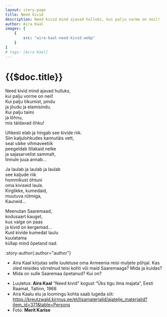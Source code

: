 ```yaml
---
layout: story-page
title: Need kivid
description: Need kivid mind ajavad hulluks, kui palju vorme on neil!
author: Aira Kaal
images: [
    {
        src: "aira-kaal-need-kivid.webp"
    }
]
# tags: [Aira Kaal]
---
```


# {{$doc.title}}

Need kivid mind ajavad hulluks, \
kui palju vorme on neil! \
Kui palju liikumist, pindu \
ja jõudu ja elamisindu. \
Kui palju taimi \
ja lõhnu, \
mis täidavad õhku! 

Uhkesti elab ja hingab see kivide riik. \
Siin kaljulohkudes kannutäis vett, \
seal väike vihmaveetiik \
peegeldab lillakaid nelke \
ja sajasarvelist sammalt, \
linnule juua annab...

Ja laulab ja laulab ja laulab \
see kaljude riik \
hommikust õhtuni \
oma kiviseid laule. \
Kirglikke, kumedaid, \
muutuva rütmiga, \
Kauneid…

Meenutan Saaremaad, \
kodusaart kauget, \
kus valge on paas \
ja kivid on kergemad… \
Kuid kivide kumedat laulu \
kuulatama \
küllap mind õpetand nad. 


:story-author{:author="author"}
<!-- <story-dictionary :terms="frontmatter.dictionary" /> -->

<details-wrapper summary="Mis mõtted tekkisid?">

- Aira Kaal kirjutas selle luuletuse oma Armeenia reisi muljete põhjal. Kas oled reisides võrrelnud teisi kohti või maid Saaremaaga? Mida ja kuidas?
- Mida on sulle Saaremaa õpetanud? Kui on?

</details-wrapper>


<details-wrapper summary="Allikad" class="text-sm" icon="icon-park-outline:document-folder">

- Luuletus: **Aira Kaal** “Need kivid” kogust “Üks tigu ilma majata”, Eesti Raamat, Tallinn, 1968
- Aira Kaalu elu ja loomingu kohta saab lugeda siit: https://kreutzwald.kirmus.ee/et/lisamaterjalid/ajatelje_materjalid?item_id=371&table=Persons
- Foto: **Merit Karise**

</details-wrapper>